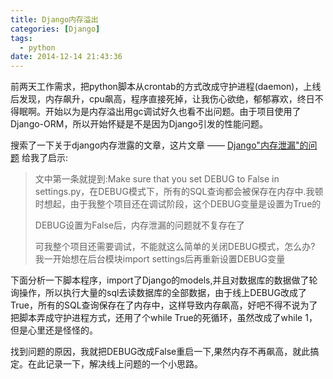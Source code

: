 ```yaml
---
title: Django内存溢出
categories: [Django]
tags:
  - python
date: 2014-12-14 21:43:36
---
```


前两天工作需求，把python脚本从crontab的方式改成守护进程(daemon)，上线后发现，内存飙升，cpu飙高，程序直接死掉，让我伤心欲绝，郁郁寡欢，终日不得眠啊。开始以为是内存溢出用gc调试好久也看不出问题。由于项目使用了Django-ORM，所以开始怀疑是不是因为Django引发的性能问题。

搜索了一下关于django内存泄露的文章，这片文章 —— [Django&quot;内存泄漏&quot;的问题](http://www.igigo.net/post/archives/66)  给我了启示:

> 文中第一条就提到:Make sure that you set DEBUG to False in settings.py，在DEBUG模式下，所有的SQL查询都会被保存在内存中.我顿时想起，由于我整个项目还在调试阶段，这个DEBUG变量是设置为True的
> 
> DEBUG设置为False后，内存泄漏的问题就不复存在了
> 
> 可我整个项目还需要调试，不能就这么简单的关闭DEBUG模式，怎么办? 我一开始想在后台模块import settings后再重新设置DEBUG变量

下面分析一下脚本程序，import了Django的models,并且对数据库的数据做了轮询操作，所以执行大量的sql去读数据库的全部数据，由于线上DEBUG改成了True，所有的SQL查询保存在了内存中，这样导致内存飙高，好吧不得不说为了把脚本弄成守护进程方式，还用了个while True的死循环，虽然改成了while 1，但是心里还是怪怪的。

找到问题的原因，我就把DEBUG改成False重启一下,果然内存不再飙高，就此搞定。在此记录一下，解决线上问题的一个小思路。


